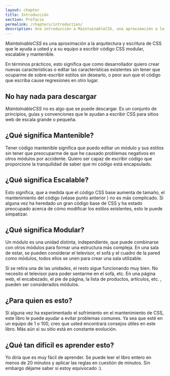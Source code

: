 ```yaml
---
layout: chapter
title: Introducción
section: Prefacio
permalink: /chapters/introduction/
description: Una introducción a MaintainableCSS, una aproximación a la escritura modular, escalable y por supuesto mantenible en CSS.
---
```


*MaintainableCSS* es una aproximación a la arquitectura y escritura de CSS que le ayuda a usted y a su equipo a escribir código CSS modular, escalable y mantenible.

En términos prácticos, esto significa que como desarrollador quiero crear nuevas características o editar las características existentes sin tener que ocuparme de sobre-escribir estilos sin desearlo, o peor aun que el código que escriba cause regresiones en otro lugar.

## No hay nada para descargar

*MaintainableCSS* no es algo que se puede descargar. Es un conjunto de principios, guías y convenciones que le ayudan a escribir CSS para sitios web de escala grande o pequeña.

## ¿Qué significa Mantenible?

Tener código mantenible significa que puedo editar un módulo y sus estilos sin tener que preocuparme de que he causado problemas negativos en otros módulos por accidente. Quiero ser capaz de escribir código que proporcione la tranquilidad de saber que mi código está encapsulado.

## ¿Qué significa Escalable?

Esto significa, que a medida que el código CSS base aumenta de tamaño, el mantenimiento del código (véase punto anterior ) no es más complicado. Si alguna vez ha heredado un gran código base de CSS y ha estado preocupado acerca de cómo modificar los estilos existentes, esto le puede simpatizar.

## ¿Qué significa Modular?

Un módulo es una unidad distinta, independiente, que puede combinarse con otros módulos para formar una estructura más compleja. En una sala de estar, se pueden considerar el televisor, el sofá y el cuadro de la pared como módulos, todos ellos se unen para crear una sala utilizable.

Si se retira una de las unidades, el resto sigue funcionando muy bien. No necesito el televisor para poder sentarme en el sofá, etc. En una página web, el encabezado, el pie de página, la lista de productos, artículos, etc. , pueden ser considerados módulos.

## ¿Para quien es esto?

Si alguna vez ha experimentado el sufrimiento en el mantenimiento de CSS, este libro le puede ayudar a evitar problemas comunes. Ya sea que esté en un equipo de 1 o 100, creo que usted encontrará consejos útiles en este libro. Más aún si su sitio está en constante evolución.

## ¿Qué tan difícil es aprender esto?

Yo diría que es muy fácil de aprender. Se puede leer el libro entero en menos de 20 minutos y aplicar las reglas en cuestión de minutos. Sin embargo déjame saber si estoy equivocado :).
